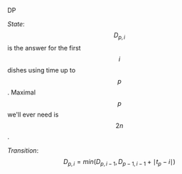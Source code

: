DP

*State*: $$D_{p,i}$$ is the answer for the first $$i$$ dishes using time up to $$p$$.  Maximal $$p$$ we'll ever need is $$2n$$.

*Transition*:  $$D_{p, i} = min(D_{p, i-1}, D_{p-1,i-1} + \mid t_p - i \mid)$$
